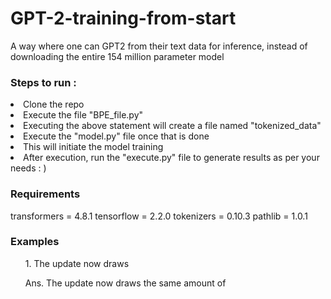 # GPT-2-training-from-start
A way where one can GPT2 from their text data for inference, instead of downloading the entire 154 million parameter model

<h3>Steps to run :</h3>

<li>Clone the repo </li>
<li>Execute the file "BPE_file.py"</li>
<li>Executing the above statement will create a file named "tokenized_data"</li>
<li>Execute the "model.py" file once that is done</li>
<li>This will initiate the model training</li>
<li>After execution, run the "execute.py" file to generate results as per your needs : ) </li>

<h3>Requirements</h3>
transformers = 4.8.1
tensorflow = 2.2.0
tokenizers = 0.10.3
pathlib = 1.0.1

<h3> Examples </h3>
<ul>1. The update now draws</ul>
<ul><p>Ans. The update now draws the same amount of</p></ul>

